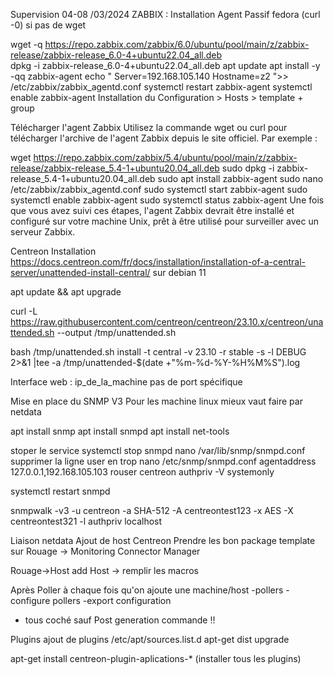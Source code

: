 
Supervision 04-08 /03/2024
ZABBIX : Installation Agent Passif
fedora (curl -0) si pas de wget

wget -q https://repo.zabbix.com/zabbix/6.0/ubuntu/pool/main/z/zabbix-release/zabbix-release_6.0-4+ubuntu22.04_all.deb  
dpkg -i zabbix-release_6.0-4+ubuntu22.04_all.deb 
apt update
apt install -y -qq zabbix-agent 
echo "
Server=192.168.105.140
Hostname=z2
">> /etc/zabbix/zabbix_agentd.conf
systemctl restart zabbix-agent
systemctl enable zabbix-agent
Installation du Configuration > Hosts > template + group

Télécharger l'agent Zabbix
Utilisez la commande wget ou curl pour télécharger l'archive de l'agent Zabbix depuis le site officiel. Par exemple :

wget https://repo.zabbix.com/zabbix/5.4/ubuntu/pool/main/z/zabbix-release/zabbix-release_5.4-1+ubuntu20.04_all.deb
sudo dpkg -i zabbix-release_5.4-1+ubuntu20.04_all.deb
sudo apt install zabbix-agent
sudo nano /etc/zabbix/zabbix_agentd.conf
sudo systemctl start zabbix-agent
sudo systemctl enable zabbix-agent
sudo systemctl status zabbix-agent
Une fois que vous avez suivi ces étapes, l'agent Zabbix devrait être installé et configuré sur votre machine Unix, prêt à être utilisé pour surveiller avec un serveur Zabbix.

Centreon Installation
https://docs.centreon.com/fr/docs/installation/installation-of-a-central-server/unattended-install-central/ sur debian 11

apt update && apt upgrade

curl -L https://raw.githubusercontent.com/centreon/centreon/23.10.x/centreon/unattended.sh --output /tmp/unattended.sh

bash /tmp/unattended.sh install -t central -v 23.10 -r stable -s -l DEBUG 2>&1 |tee -a /tmp/unattended-$(date +"%m-%d-%Y-%H%M%S").log

Interface web : ip_de_la_machine pas de port spécifique

Mise en place du SNMP V3
Pour les machine linux mieux vaut faire par netdata

apt install snmp
apt install snmpd
apt install net-tools

stoper le service systemctl stop snmpd
nano /var/lib/snmp/snmpd.conf
supprimer la ligne user en trop
nano /etc/snmp/snmpd.conf
agentaddress 127.0.0.1,192.168.105.103
rouser centreon authpriv -V systemonly

systemctl restart snmpd

snmpwalk -v3 -u centreon -a SHA-512 -A centreontest123 -x AES -X centreontest321 -l authpriv localhost

Liaison netdata
Ajout de host Centreon
Prendre les bon package template sur Rouage -> Monitoring Connector Manager

Rouage->Host add Host -> remplir les macros

Après Poller
à chaque fois qu'on ajoute une machine/host
-pollers
-configure pollers
-export configuration
- tous coché sauf Post generation commande !!

Plugins
ajout de plugins /etc/apt/sources.list.d apt-get dist upgrade

apt-get install centreon-plugin-aplications-* (installer tous les plugins)
